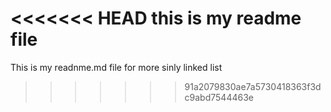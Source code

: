 <<<<<<< HEAD
this is my readme file
=======
This is my readnme.md file for more sinly linked list
>>>>>>> 91a2079830ae7a5730418363f3dc9abd7544463e

